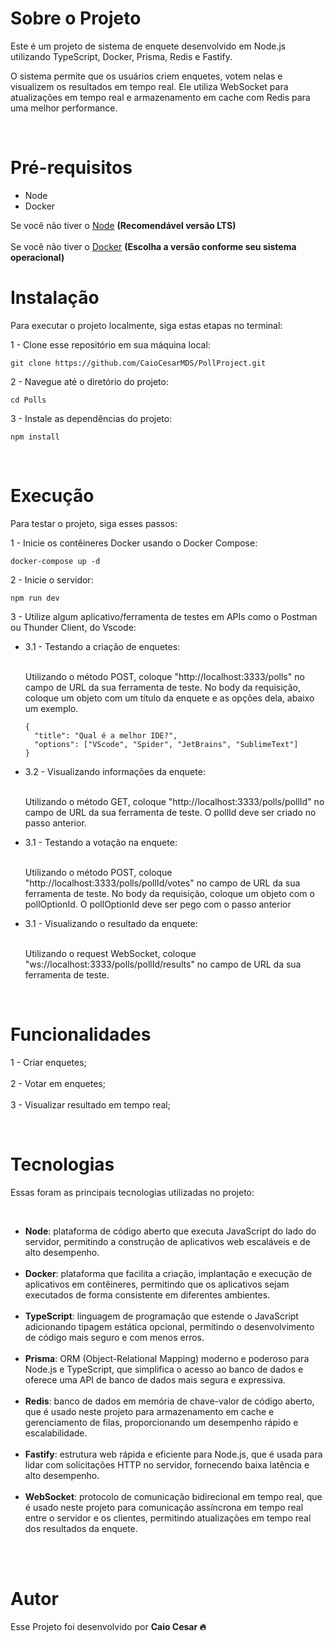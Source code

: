 <h1>Sobre o Projeto</h1>
<p>Este é um projeto de sistema de enquete desenvolvido em Node.js utilizando TypeScript, Docker, Prisma, Redis e Fastify.

O sistema permite que os usuários criem enquetes, votem nelas e visualizem os resultados em tempo real. Ele utiliza WebSocket para atualizações em tempo real e armazenamento em cache com Redis para uma melhor performance.</p>

<br>

<h1>Pré-requisitos</h1>
<ul>
    <li>Node</li>
    <li>Docker</li> 
</ul>
</p>

Se você não tiver o [Node](https://nodejs.org/en) <strong>(Recomendável versão LTS)</strong> <br><br>
Se você não tiver o [Docker](https://docs.docker.com/engine/install/) <strong>(Escolha a versão conforme seu sistema operacional)</strong>
<br>

<h1>Instalação</h1>
<p>Para executar o projeto localmente, siga estas etapas no terminal:</p>

1 - Clone esse repositório em sua máquina local:

```
git clone https://github.com/CaioCesarMDS/PollProject.git
```

2 - Navegue até o diretório do projeto:

```
cd Polls
```

3 - Instale as dependências do projeto:

```
npm install
```

<br>

<h1>Execução</h1>
<p>Para testar o projeto, siga esses passos:</p>

1 - Inicie os contêineres Docker usando o Docker Compose:

```
docker-compose up -d
```
2 - Inicie o servidor:
```
npm run dev
```

3 - Utilize algum aplicativo/ferramenta de testes em APIs como o Postman ou Thunder Client, do Vscode:
<ul>
  <li> 3.1 - Testando a criação de enquetes:</li> <br>
  <p>Utilizando o método POST, coloque "http://localhost:3333/polls" no campo de URL da sua ferramenta de teste. No body da requisição, coloque um objeto com um título da enquete e as opções dela, abaixo um exemplo.</p>
   
    {
      "title": "Qual é a melhor IDE?",
      "options": ["VScode", "Spider", "JetBrains", "SublimeText"]
    }
    
  <li>3.2 - Visualizando informações da enquete:</li> <br>
  <p>Utilizando o método GET, coloque "http://localhost:3333/polls/pollId" no campo de URL da sua ferramenta de teste. O pollId deve ser criado no passo anterior.</p>

  <li> 3.1 - Testando a votação na enquete:</li> <br>
  <p>Utilizando o método POST, coloque "http://localhost:3333/polls/pollId/votes" no campo de URL da sua ferramenta de teste. No body da requisição, coloque um objeto com o pollOptionId. O pollOptionId deve ser pego com o passo anterior</p>
  
  <li> 3.1 - Visualizando o resultado da enquete:</li> <br>
  <p>Utilizando o request WebSocket, coloque "ws://localhost:3333/polls/pollId/results" no campo de URL da sua ferramenta de teste.
</ul>

<br>

<h1>Funcionalidades</h1>
<p>
  1 - Criar enquetes; 
  <br>
  <br>
  2 - Votar em enquetes;
  <br>
  <br>
  3 - Visualizar resultado em tempo real;
  <br>
</p>

<br>

<h1>Tecnologias</h1>
<p>Essas foram as principais tecnologias utilizadas no projeto:</p>

 <br>
<ul>
    <li><strong>Node</strong>: plataforma de código aberto que executa JavaScript do lado do servidor, permitindo a construção de aplicativos web escaláveis e de alto desempenho.</li>
    <br>
    <li><strong>Docker</strong>: plataforma que facilita a criação, implantação e execução de aplicativos em contêineres, permitindo que os aplicativos sejam executados de forma consistente em diferentes ambientes.</li>
    <br>
    <li><strong>TypeScript</strong>: linguagem de programação que estende o JavaScript adicionando tipagem estática opcional, permitindo o desenvolvimento de código mais seguro e com menos erros.</li>
    <br>
    <li><strong>Prisma</strong>: ORM (Object-Relational Mapping) moderno e poderoso para Node.js e TypeScript, que simplifica o acesso ao banco de dados e oferece uma API de banco de dados mais segura e expressiva.</li>
    <br>
    <li><strong>Redis</strong>: banco de dados em memória de chave-valor de código aberto, que é usado neste projeto para armazenamento em cache e gerenciamento de filas, proporcionando um desempenho rápido e escalabilidade.</li>
    <br>
    <li><strong>Fastify</strong>: estrutura web rápida e eficiente para Node.js, que é usada para lidar com solicitações HTTP no servidor, fornecendo baixa latência e alto desempenho.</li>
    <br>
    <li><strong>WebSocket</strong>: protocolo de comunicação bidirecional em tempo real, que é usado neste projeto para comunicação assíncrona em tempo real entre o servidor e os clientes, permitindo atualizações em tempo real dos resultados da enquete.</li>
    <br>
</ul>

<br>

<h1>Autor</h1>
<p>Esse Projeto foi desenvolvido por <strong>Caio Cesar 🔥</strong></p>
<br>

